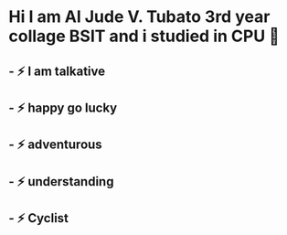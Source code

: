 # Hi I am Al Jude V. Tubato 3rd year collage BSIT and i studied in CPU 👋
## - ⚡ I am talkative
## - ⚡ happy go lucky
## - ⚡ adventurous
## - ⚡ understanding
## - ⚡ Cyclist
<!--
**arujudo3/arujudo3** is a ✨ _special_ ✨ repository because its `README.md` (this file) appears on your GitHub profile.

Here are some ideas to get you started:

- 🔭 I’m currently working on ...
- 🌱 I’m currently learning ...
- 👯 I’m looking to collaborate on ...
- 🤔 I’m looking for help with ...
- 💬 Ask me about ...
- 📫 How to reach me: ...
- 😄 Pronouns: ...
- ⚡ Fun fact: ...
-->
